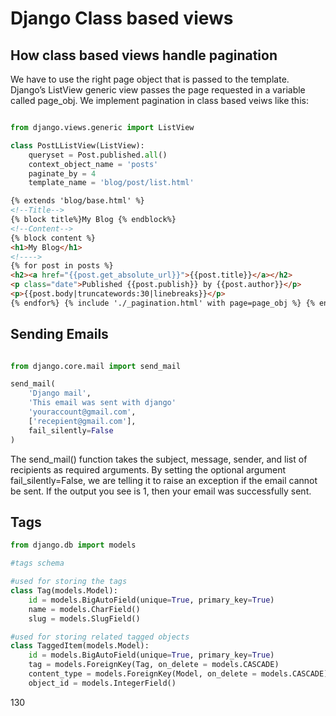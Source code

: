 # Django Class based views

## How class based views handle pagination

We have to use the right page object that is passed to the template.
Django’s ListView generic view passes the page requested in a variable called page_obj.
We implement pagination in class based veiws like this:

```python

from django.views.generic import ListView

class PostLListView(ListView):
    queryset = Post.published.all()
    context_object_name = 'posts'
    paginate_by = 4
    template_name = 'blog/post/list.html'
```

```HTML
{% extends 'blog/base.html' %}
<!--Title-->
{% block title%}My Blog {% endblock%}
<!--Content-->
{% block content %}
<h1>My Blog</h1>
<!---->
{% for post in posts %}
<h2><a href="{{post.get_absolute_url}}">{{post.title}}</a></h2>
<p class="date">Published {{post.publish}} by {{post.author}}</p>
<p>{{post.body|truncatewords:30|linebreaks}}</p>
{% endfor%} {% include './_pagination.html' with page=page_obj %} {% endblock%}

```

## Sending Emails

```python

from django.core.mail import send_mail

send_mail(
    'Django mail',
    'This email was sent with django'
    'youraccount@gmail.com',
    ['recepient@gmail.com'],
    fail_silently=False
)

```

The send_mail() function takes the subject, message, sender, and list of recipients as required arguments. By setting the optional argument fail_silently=False, we are telling it to raise an exception if the email cannot be sent. If the output you see is 1, then your email was successfully sent.

## Tags

```python
from django.db import models

#tags schema

#used for storing the tags
class Tag(models.Model):
    id = models.BigAutoField(unique=True, primary_key=True)
    name = models.CharField()
    slug = models.SlugField()

#used for storing related tagged objects
class TaggedItem(models.Model):
    id = models.BigAutoField(unique=True, primary_key=True)
    tag = models.ForeignKey(Tag, on_delete = models.CASCADE)
    content_type = models.ForeignKey(Model, on_delete = models.CASCADE)
    object_id = models.IntegerField()

```

130
